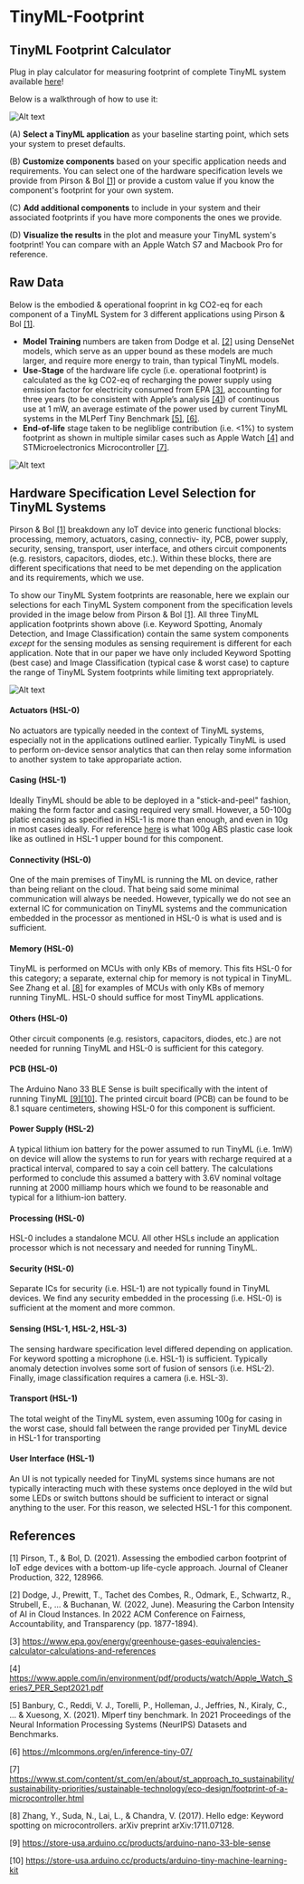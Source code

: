 # TinyML-Footprint

## TinyML Footprint Calculator 

Plug in play calculator for measuring footprint of complete TinyML system available [here](https://harvard-edge.github.io/TinyML-Footprint)!

Below is a walkthrough of how to use it:

![Alt text](./TinyML_CO2_Footprint_Calculator.png?raw=true "Title")

(A) **Select a TinyML application** as your baseline starting point, which sets your system to preset defaults.

(B) **Customize components** based on your specific application needs and requirements. You can select one of the hardware specification levels we provide from Pirson & Bol [[1]](#1) or provide a custom value if you know the component's footprint for your own system.

(C) **Add additional components** to include in your system and their associated footprints if you have more components the ones we provide. 

(D) **Visualize the results** in the plot and measure your TinyML system's footprint! You can compare with an Apple Watch S7 and Macbook Pro for reference. 

## Raw Data 
Below is the embodied & operational fooprint in kg CO2-eq for each component of a TinyML System for 3 different applications using Pirson & Bol [[1]](#1). 

* **Model Training** numbers are taken from Dodge et al. [[2]](#2) using DenseNet models, which serve as an upper bound as these models are much larger, and require more energy to train, than typical TinyML models. 
* **Use-Stage** of the hardware life cycle (i.e. operational footprint) is calculated as the kg CO2-eq of recharging the power supply  using emission factor for electricity consumed from EPA [[3]](#3), accounting for three years (to be consistent with Apple’s analysis [[4]](#4)) of continuous use at 1 mW, an average estimate of the power used by current TinyML systems in the MLPerf Tiny Benchmark [[5]](#5), [[6]](#6). 
* **End-of-life** stage taken to be negliblige contribution (i.e. <1%) to system footprint as shown in multiple similar cases such as Apple Watch [[4]](#4) and STMicroelectronics Microcontroller [[7]](#7).

![Alt text](./TinyMLSystems_Footprint_Data.png?raw=true "Title")

## Hardware Specification Level Selection for TinyML Systems 
Pirson & Bol [[1]](#1) breakdown any IoT device into generic functional blocks: processing, memory, actuators, casing, connectiv-
ity, PCB, power supply, security, sensing, transport, user interface, and others circuit components (e.g. resistors, capacitors, diodes, etc.). Within
these blocks, there are different specifications that need to be met depending on the application and its requirements, which we use. 

To show our TinyML System footprints are reasonable, here we explain our selections for each TinyML System component from the specification levels provided in the image below from Pirson & Bol [[1]](#1). All three TinyML application footprints shown above (i.e. Keyword Spotting, Anomaly Detection, and Image Classification) contain the same system components *except* for the sensing modules as  sensing requirement is different for each application. Note that in our paper we have only included Keyword Spotting (best case) and Image Classification (typical case & worst case) to capture the range of TinyML System footprints while limiting text appropriately. 

![Alt text](./HSLs_Pirson_Bol_2021.png?raw=true "Title")

#### Actuators (HSL-0)
No actuators are typically needed in the context of TinyML systems, especially not in the applications outlined earlier. Typically TinyML is used to perform on-device sensor analytics that can then relay some information to another system to take appropariate action. 

#### Casing (HSL-1)
Ideally TinyML should be able to be deployed in a "stick-and-peel" fashion, making the form factor and casing required very small. However, a 50-100g platic encasing as specified in HSL-1 is more than enough, and even in 10g in most cases ideally. For reference [here](https://www.aliexpress.com/item/2251832572097825.html?gatewayAdapt=4itemAdapt) is what 100g ABS plastic case look like as outlined in HSL-1 upper bound for this component. 

#### Connectivity (HSL-0)
One of the main premises of TinyML is running the ML on device, rather than being reliant on the cloud. That being said some minimal communication will always be needed. However, typically we do not see an external IC for communication on TinyML systems and the communication embedded in the processor as mentioned in HSL-0 is what is used and is sufficient. 

#### Memory (HSL-0)
TinyML is performed on MCUs with only KBs of memory. This fits HSL-0 for this category; a separate, external chip for memory is not typical in TinyML. See Zhang et al. [[8]](#8) for examples of MCUs with only KBs of memory running TinyML. HSL-0 should suffice for most TinyML applications. 

#### Others (HSL-0)
Other circuit components (e.g. resistors, capacitors, diodes, etc.) are not needed for running TinyML and HSL-0 is sufficient for this category. 

#### PCB (HSL-0)
The Arduino Nano 33 BLE Sense is built specifically with the intent of running TinyML [[9]](#9)[[10]](#10). The printed circuit board (PCB) can be found to be 8.1 square centimeters, showing HSL-0 for this component is sufficient. 

#### Power Supply (HSL-2)
A typical lithium ion battery for the power assumed to run TinyML (i.e. 1mW) on device will allow the systems to run for years with recharge required at a practical interval, compared to say a coin cell battery. The calculations performed to conclude this assumed a battery with 3.6V nominal voltage running at 2000 milliamp hours which we found to be reasonable and typical for a lithium-ion battery. 

#### Processing (HSL-0)
HSL-0 includes a standalone MCU. All other HSLs include an application processor which is not necessary and needed for running TinyML. 

#### Security (HSL-0)
Separate ICs for security (i.e. HSL-1) are not typically found in TinyML devices. We find any security embedded in the processing (i.e. HSL-0) is sufficient at the moment and more common.

#### Sensing (HSL-1, HSL-2, HSL-3)
The sensing hardware specification level differed depending on application. For keyword spotting a microphone (i.e. HSL-1) is sufficient. Typically anomaly detection involves some sort of fusion of sensors (i.e. HSL-2). Finally, image classification requires a camera (i.e. HSL-3). 

#### Transport (HSL-1)
The total weight of the TinyML system, even assuming 100g for casing in the worst case, should fall between the range provided per TinyML device in HSL-1 for transporting

#### User Interface (HSL-1)
An UI is not typically needed for TinyML systems since humans are not typically interacting much with these systems once deployed in the wild but some LEDs or switch buttons should be sufficient to interact or signal anything to the user. For this reason, we selected HSL-1 for this component. 


## References
<a id="1">[1]</a> 
Pirson, T., & Bol, D. (2021). Assessing the embodied carbon footprint of IoT edge devices with a bottom-up life-cycle approach. Journal of Cleaner Production, 322, 128966.

<a id="2">[2]</a> 
Dodge, J., Prewitt, T., Tachet des Combes, R., Odmark, E., Schwartz, R., Strubell, E., ... & Buchanan, W. (2022, June). Measuring the Carbon Intensity of AI in Cloud Instances. In 2022 ACM Conference on Fairness, Accountability, and Transparency (pp. 1877-1894).

<a id="3">[3]</a> 
https://www.epa.gov/energy/greenhouse-gases-equivalencies-calculator-calculations-and-references

<a id="4">[4]</a> 
https://www.apple.com/in/environment/pdf/products/watch/Apple_Watch_Series7_PER_Sept2021.pdf

<a id="5">[5]</a> 
Banbury, C., Reddi, V. J., Torelli, P., Holleman, J., Jeffries, N., Kiraly, C., ... & Xuesong, X. (2021). Mlperf tiny benchmark. In 2021 Proceedings of the Neural Information Processing Systems (NeurIPS) Datasets and Benchmarks.

<a id="6">[6]</a> 
https://mlcommons.org/en/inference-tiny-07/

<a id="7">[7]</a> 
https://www.st.com/content/st_com/en/about/st_approach_to_sustainability/sustainability-priorities/sustainable-technology/eco-design/footprint-of-a-microcontroller.html

<a id="8">[8]</a> 
Zhang, Y., Suda, N., Lai, L., & Chandra, V. (2017). Hello edge: Keyword spotting on microcontrollers. arXiv preprint arXiv:1711.07128.

<a id="9">[9]</a> 
https://store-usa.arduino.cc/products/arduino-nano-33-ble-sense

<a id="10">[10]</a> 
https://store-usa.arduino.cc/products/arduino-tiny-machine-learning-kit
